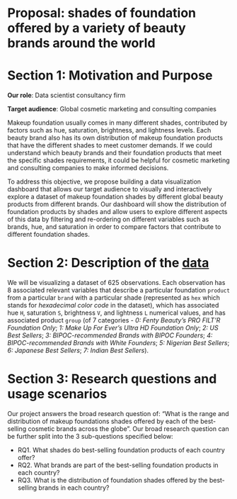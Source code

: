 Proposal: shades of foundation offered by a variety of beauty brands
around the world
================

# Section 1: Motivation and Purpose

**Our role**: Data scientist consultancy firm

**Target audience**: Global cosmetic marketing and consulting companies

Makeup foundation usually comes in many different shades, contributed by
factors such as hue, saturation, brightness, and lightness levels. Each
beauty brand also has its own distribution of makeup foundation products
that have the different shades to meet customer demands. If we could
understand which beauty brands and their foundation products that meet
the specific shades requirements, it could be helpful for cosmetic
marketing and consulting companies to make informed decisions.

To address this objective, we propose building a data visualization
dashboard that allows our target audience to visually and interactively
explore a dataset of makeup foundation shades by different global beauty
products from different brands. Our dashboard will show the distribution
of foundation products by shades and allow users to explore different
aspects of this data by filtering and re-ordering on different variables
such as brands, hue, and saturation in order to compare factors that
contribute to different foundation shades.

# Section 2: Description of the [data](https://github.com/the-pudding/data/tree/master/makeup-shades)

We will be visualizing a dataset of 625 observations. Each observation
has 8 associated relevant variables that describe a particular
foundation `product` from a particular `brand` with a particular shade
(represented as `hex` which stands for *hexadecimal color code* in the
dataset), which has associated hue `H`, saturation `S`, brightness `V`,
and lightness `L` numerical values, and has associated product `group`
(of 7 categories - *0: Fenty Beauty’s PRO FILT’R Foundation Only*; *1:
Make Up For Ever’s Ultra HD Foundation Only*; *2: US Best Sellers*; *3:
BIPOC-recommended Brands with BIPOC Founders*; *4: BIPOC-recommended
Brands with White Founders*; *5: Nigerian Best Sellers*; *6: Japanese
Best Sellers*; *7: Indian Best Sellers*).

# Section 3: Research questions and usage scenarios

Our project answers the broad research question of: “What is the range
and distribution of makeup foundations shades offered by each of the
best-selling cosmetic brands across the globe”. Our broad research
question can be further split into the 3 sub-questions specified below:

  - RQ1. What shades do best-selling foundation products of each country
    offer?  
  - RQ2. What brands are part of the best-selling foundation products in
    each country?
  - RQ3. What is the distribution of foundation shades offered by the
    best-selling brands in each country?
